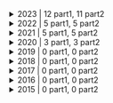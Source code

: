 <details>
<summary> 2023 | 12 part1, 11 part2 </summary>
<br>
| Day | Part 1 | Part 2 |
| :---: | :---: | :---: |
| [Day 1](https://adventofcode.com/2023/day/1) | ⭐ | ⭐ |
| [Day 2](https://adventofcode.com/2023/day/2) | ⭐ | ⭐ |
| [Day 3](https://adventofcode.com/2023/day/3) | ⭐ | ⭐ |
| [Day 4](https://adventofcode.com/2023/day/4) | ⭐ | ⭐ |
| [Day 5](https://adventofcode.com/2023/day/5) | ⭐ | ⭐ |
| [Day 6](https://adventofcode.com/2023/day/6) | ⭐ | ⭐ |
| [Day 7](https://adventofcode.com/2023/day/7) | ⭐ | ⭐ |
| [Day 8](https://adventofcode.com/2023/day/8) | ⭐ | ⭐ |
| [Day 9](https://adventofcode.com/2023/day/9) | ⭐ | ⭐ |
| [Day 10](https://adventofcode.com/2023/day/10) | ⭐ | ⭐ |
| [Day 11](https://adventofcode.com/2023/day/11) | ⭐ | ⭐ |
| [Day 15](https://adventofcode.com/2023/day/15) | ⭐ |   |
</details><details>
<summary> 2022 | 5 part1, 5 part2 </summary>
<br>
| Day | Part 1 | Part 2 |
| :---: | :---: | :---: |
| [Day 1](https://adventofcode.com/2022/day/1) | ⭐ | ⭐ |
| [Day 2](https://adventofcode.com/2022/day/2) | ⭐ | ⭐ |
| [Day 3](https://adventofcode.com/2022/day/3) | ⭐ | ⭐ |
| [Day 4](https://adventofcode.com/2022/day/4) | ⭐ | ⭐ |
| [Day 5](https://adventofcode.com/2022/day/5) | ⭐ | ⭐ |
</details><details>
<summary> 2021 | 5 part1, 5 part2 </summary>
<br>
| Day | Part 1 | Part 2 |
| :---: | :---: | :---: |
| [Day 1](https://adventofcode.com/2021/day/1) | ⭐ | ⭐ |
| [Day 2](https://adventofcode.com/2021/day/2) | ⭐ | ⭐ |
| [Day 3](https://adventofcode.com/2021/day/3) | ⭐ | ⭐ |
| [Day 4](https://adventofcode.com/2021/day/4) | ⭐ | ⭐ |
| [Day 5](https://adventofcode.com/2021/day/5) | ⭐ | ⭐ |
</details><details>
<summary> 2020 | 3 part1, 3 part2 </summary>
<br>
| Day | Part 1 | Part 2 |
| [Day 1](https://adventofcode.com/2020/day/1) | ⭐ | ⭐ |
| [Day 2](https://adventofcode.com/2020/day/2) | ⭐ | ⭐ |
| [Day 3](https://adventofcode.com/2020/day/3) | ⭐ | ⭐ |
</details><details>
<summary> 2019 | 0 part1, 0 part2 </summary>
<br>
| Day | Part 1 | Part 2 |
| :---: | :---: | :---: |
</details><details>
<summary> 2018 | 0 part1, 0 part2 </summary>
<br>
| Day | Part 1 | Part 2 |
| :---: | :---: | :---: |
</details><details>
<summary> 2017 | 0 part1, 0 part2 </summary>
<br>
| Day | Part 1 | Part 2 |
| :---: | :---: | :---: |
</details><details>
<summary> 2016 | 0 part1, 0 part2 </summary>
<br>
| Day | Part 1 | Part 2 |
| :---: | :---: | :---: |
</details><details>
<summary> 2015 | 0 part1, 0 part2 </summary>
<br>
| Day | Part 1 | Part 2 |
| :---: | :---: | :---: |
</details>
